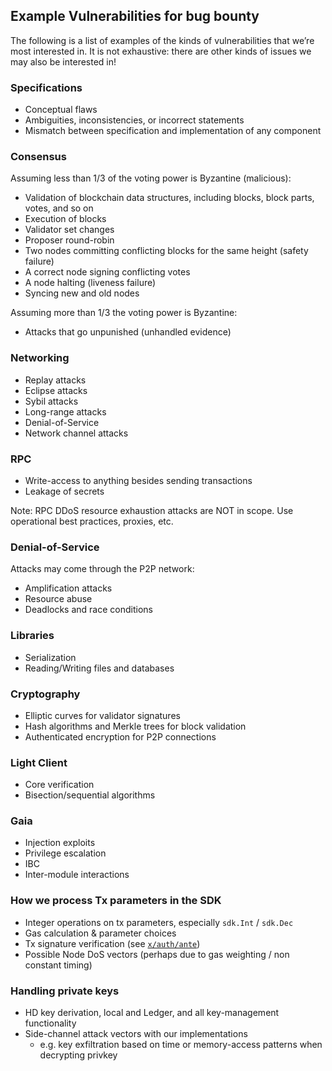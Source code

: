 ## Example Vulnerabilities for bug bounty
The following is a list of examples of the kinds of vulnerabilities that we’re
most interested in. It is not exhaustive: there are other kinds of issues we may
also be interested in!

### Specifications

* Conceptual flaws
* Ambiguities, inconsistencies, or incorrect statements
* Mismatch between specification and implementation of any component

### Consensus

Assuming less than 1/3 of the voting power is Byzantine (malicious):

* Validation of blockchain data structures, including blocks, block parts,
  votes, and so on
* Execution of blocks
* Validator set changes
* Proposer round-robin
* Two nodes committing conflicting blocks for the same height (safety failure)
* A correct node signing conflicting votes
* A node halting (liveness failure)
* Syncing new and old nodes

Assuming more than 1/3 the voting power is Byzantine:

* Attacks that go unpunished (unhandled evidence)

### Networking

* Replay attacks
* Eclipse attacks
* Sybil attacks
* Long-range attacks
* Denial-of-Service
* Network channel attacks

### RPC

* Write-access to anything besides sending transactions
* Leakage of secrets

Note: RPC DDoS resource exhaustion attacks are NOT in scope. Use operational best practices, proxies, etc.

### Denial-of-Service

Attacks may come through the P2P network:

* Amplification attacks
* Resource abuse
* Deadlocks and race conditions

### Libraries

* Serialization
* Reading/Writing files and databases

### Cryptography

* Elliptic curves for validator signatures
* Hash algorithms and Merkle trees for block validation
* Authenticated encryption for P2P connections

### Light Client

* Core verification
* Bisection/sequential algorithms

### Gaia

* Injection exploits
* Privilege escalation
* IBC
* Inter-module interactions

### How we process Tx parameters in the SDK

- Integer operations on tx parameters, especially `sdk.Int` / `sdk.Dec`
- Gas calculation & parameter choices
- Tx signature verification (see [`x/auth/ante`](https://github.com/cosmos/cosmos-sdk/tree/master/x/auth/ante))
- Possible Node DoS vectors (perhaps due to gas weighting / non constant timing)

### Handling private keys

- HD key derivation, local and Ledger, and all key-management functionality
- Side-channel attack vectors with our implementations
  - e.g. key exfiltration based on time or memory-access patterns when decrypting privkey
